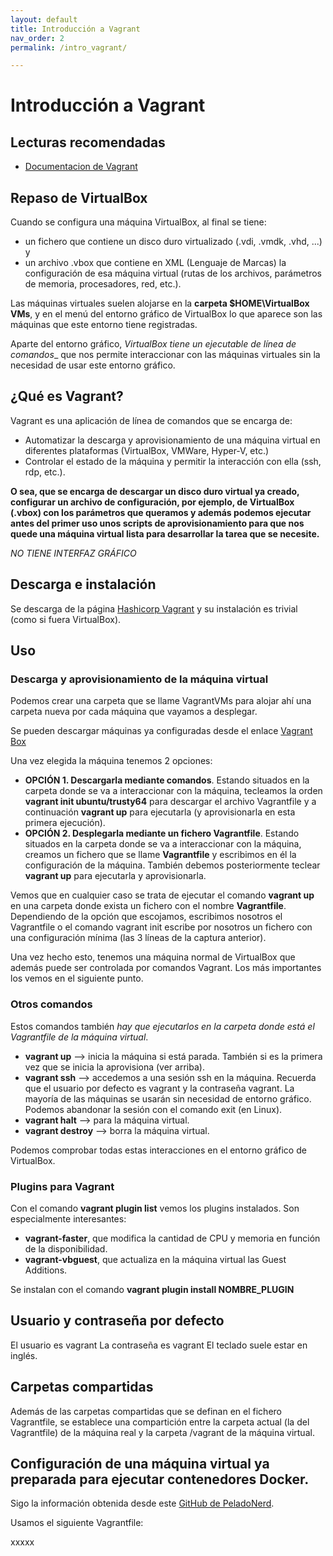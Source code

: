 ```yaml
---
layout: default
title: Introducción a Vagrant
nav_order: 2
permalink: /intro_vagrant/

---
```


# Introducción a Vagrant

## Lecturas recomendadas
- [Documentacion de Vagrant](https://www.vagrantup.com/docs)

## Repaso de VirtualBox
Cuando se configura una máquina VirtualBox, al final se tiene:
- un fichero que contiene un disco duro virtualizado (.vdi, .vmdk, .vhd, ...) y 
- un archivo .vbox que contiene en XML (Lenguaje de Marcas) la configuración de esa máquina virtual (rutas de los archivos, parámetros de memoria, procesadores, red, etc.).

Las máquinas virtuales suelen alojarse en la **carpeta $HOME\VirtualBox VMs**, y en el menú del entorno gráfico de VirtualBox lo que aparece son las máquinas que este entorno tiene registradas.

Aparte del entorno gráfico, _VirtualBox tiene un ejecutable de línea de comandos__ que nos permite interaccionar con las máquinas virtuales sin la necesidad de usar este entorno gráfico.

## ¿Qué es Vagrant?
Vagrant es una aplicación de línea de comandos que se encarga de:
- Automatizar la descarga y aprovisionamiento de una máquina virtual en diferentes plataformas (VirtualBox, VMWare, Hyper-V, etc.)
- Controlar el estado de la máquina y permitir la interacción con ella (ssh, rdp, etc.).

**O sea, que se encarga de descargar un disco duro virtual ya creado, configurar un archivo de configuración, por ejemplo, de VirtualBox (.vbox) con los parámetros que queramos y además podemos ejecutar antes del primer uso unos scripts de aprovisionamiento para que nos quede una máquina virtual lista para desarrollar la tarea que se necesite.**

_NO TIENE INTERFAZ GRÁFICO_

## Descarga e instalación
Se descarga de la página [Hashicorp Vagrant](https://vagrantup.com) y su instalación es trivial (como si fuera VirtualBox).

## Uso

### Descarga y aprovisionamiento de la máquina virtual

Podemos crear una carpeta que se llame VagrantVMs para alojar ahí una carpeta nueva por cada máquina que vayamos a desplegar.

Se pueden descargar máquinas ya configuradas desde el enlace [Vagrant Box](https://app.vagrantup.com/boxes/search)

Una vez elegida la máquina tenemos 2 opciones:

- **OPCIÓN 1. Descargarla mediante comandos**. Estando situados en la carpeta donde se va a interaccionar con la máquina, tecleamos la orden **vagrant init ubuntu/trusty64** para descargar el archivo Vagrantfile y a continuación **vagrant up** para ejecutarla (y aprovisionarla en esta primera ejecución).
- **OPCIÓN 2. Desplegarla mediante un fichero Vagrantfile**. Estando situados en la carpeta donde se va a interaccionar con la máquina, creamos un fichero que se llame **Vagrantfile** y escribimos en él la configuración de la máquina. También debemos posteriormente teclear **vagrant up** para ejecutarla y aprovisionarla.

Vemos que en cualquier caso se trata de ejecutar el comando **vagrant up** en una carpeta donde exista un fichero con el nombre **Vagrantfile**. Dependiendo de la opción que escojamos, escribimos nosotros el Vagrantfile o el comando vagrant init escribe por nosotros un fichero con una configuración mínima (las 3 líneas de la captura anterior).

Una vez hecho esto, tenemos una máquina normal de VirtualBox que además puede ser controlada por comandos Vagrant. Los más importantes los vemos en el siguiente punto.

### Otros comandos
Estos comandos también _hay que ejecutarlos en la carpeta donde está el Vagrantfile de la máquina virtual_.
- **vagrant up** --> inicia la máquina si está parada. También si es la primera vez que se inicia la aprovisiona (ver arriba).
- **vagrant ssh** --> accedemos a una sesión ssh en la máquina. Recuerda que el usuario por defecto es vagrant y la contraseña vagrant. La mayoría de las máquinas se usarán sin necesidad de entorno gráfico. Podemos abandonar la sesión con el comando exit (en Linux).
- **vagrant halt** --> para la máquina virtual.
- **vagrant destroy** --> borra la máquina virtual.

Podemos comprobar todas estas interacciones en el entorno gráfico de VirtualBox.

### Plugins para Vagrant
Con el comando **vagrant plugin list** vemos los plugins instalados.
Son especialmente interesantes:
- **vagrant-faster**, que modifica la cantidad de CPU y memoria en función de la disponibilidad.
- **vagrant-vbguest**, que actualiza en la máquina virtual las Guest Additions.

Se instalan con el comando **vagrant plugin install NOMBRE_PLUGIN**

## Usuario y contraseña por defecto
El usuario es vagrant
La contraseña es vagrant
El teclado suele estar en inglés.

## Carpetas compartidas
Además de las carpetas compartidas que se definan en el fichero Vagrantfile, se establece una compartición entre la carpeta actual (la del Vagrantfile) de la máquina real y la carpeta /vagrant de la máquina virtual.

## Configuración de una máquina virtual ya preparada para ejecutar contenedores Docker.
Sigo la información obtenida desde este [GitHub de PeladoNerd](https://github.com/pablokbs/peladonerd/tree/master/docker/13).

Usamos el siguiente Vagrantfile:

xxxxx
